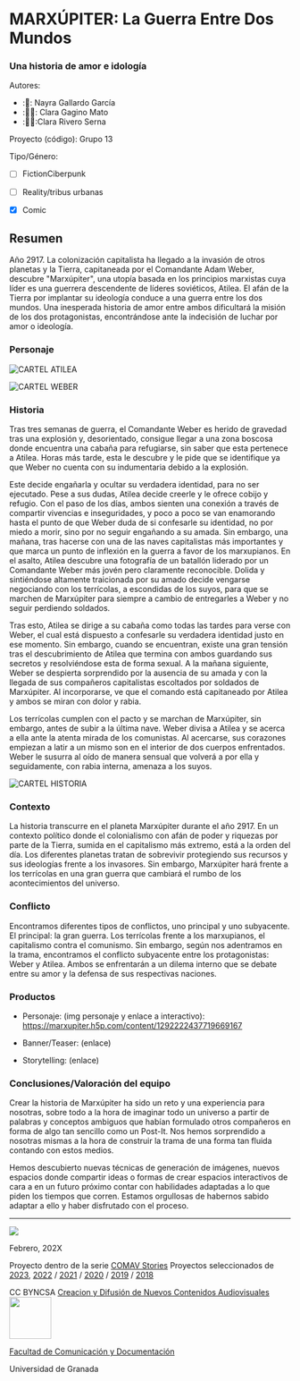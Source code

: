 
# MARXÚPITER: La Guerra Entre Dos Mundos
### Una historia de amor e idología


Autores:  
<!---
Incluir lista de personas del grupo 
Se puede añadir enlace a página personal de github o lo que se quiera...(optativo)
-->

- :🤠: Nayra Gallardo García
- :👩‍🦲: Clara Gagino Mato
- :🧙‍♀️:Clara Rivero Serna


Proyecto (código): Grupo 13

Tipo/Género:  
- [ ] FictionCiberpunk  
- [ ] Reality/tribus urbanas  
- [x] Comic



## Resumen
Año 2917.  La colonización capitalista ha llegado a la invasión de otros planetas y la Tierra, capitaneada por el Comandante Adam Weber, descubre "Marxúpiter", una utopía basada en los principios marxistas cuya líder es una guerrera descendente de líderes soviéticos, Atilea. El afán de la Tierra por implantar su ideología conduce a una guerra entre los dos mundos. Una inesperada historia de amor entre ambos dificultará la misión de los dos protagonistas, encontrándose ante la indecisión de luchar por amor o ideología.


### Personaje
![CARTEL ATILEA](https://github.com/itsnxyrx/my_storytelling/assets/163114067/2d44a2e4-a08d-481f-9c55-029c90e4be5c)

![CARTEL WEBER](https://github.com/itsnxyrx/my_storytelling/assets/163114067/22eec1b7-fbb4-4235-8316-8f219b4c20a8)


### Historia
Tras tres semanas de guerra, el Comandante Weber es herido de gravedad tras una explosión y, desorientado, consigue llegar a una zona boscosa donde encuentra una cabaña para refugiarse, sin saber que esta pertenece a Atilea. Horas más tarde, esta le descubre y le pide que se identifique ya que Weber no cuenta con su indumentaria debido a la explosión. 

Este decide engañarla y ocultar su verdadera identidad, para no ser ejecutado. Pese a sus dudas, Atilea decide creerle y le ofrece cobijo y refugio. Con el paso de los días, ambos sienten una conexión a través de compartir vivencias e inseguridades, y poco a poco se van enamorando hasta el punto de que Weber duda de si confesarle su identidad, no por miedo a morir, sino por no seguir engañando a su amada. Sin embargo, una mañana, tras hacerse con una de las naves capitalistas más importantes y que marca un punto de inflexión en la guerra a favor de los marxupianos. En el asalto, Atilea descubre una fotografía de un batallón liderado por un Comandante Weber más jovén pero claramente reconocible. Dolida y sintiéndose altamente traicionada por su amado decide vengarse negociando con los terrícolas, a escondidas de los suyos, para que se marchen de Marxúpiter para siempre a cambio de entregarles a Weber y no seguir perdiendo soldados. 

Tras esto, Atilea se dirige a su cabaña como todas las tardes para verse con Weber, el cual está dispuesto a confesarle su verdadera identidad justo en ese momento. Sin embargo, cuando se encuentran, existe una gran tensión tras el descubrimiento de Atilea que termina con ambos guardando sus secretos y resolviéndose esta de forma sexual. A la mañana siguiente, Weber se despierta sorprendido por la ausencia de su amada y con la llegada de sus compañeros capitalistas escoltados por soldados de Marxúpiter. Al incorporarse, ve que el comando está capitaneado por Atilea y ambos se miran con dolor y rabia.

Los terrícolas cumplen con el pacto y se marchan de Marxúpiter, sin embargo, antes de subir a la última nave. Weber divisa a Atilea y se acerca a ella ante la atenta mirada de los comunistas. Al acercarse, sus corazones empiezan a latir a un mismo son en el interior de dos cuerpos enfrentados. Weber le susurra al oído de manera sensual que volverá a por ella y seguidamente, con rabia interna, amenaza a los suyos. 

![CARTEL HISTORIA](https://github.com/itsnxyrx/my_storytelling/assets/163114067/0fd55565-e810-456d-a8c0-c6bd5d227783)


### Contexto
La historia transcurre en el planeta Marxúpiter durante el año 2917. En un contexto político donde el colonialismo con afán de poder y riquezas por parte de la Tierra, sumida en el capitalismo más extremo, está a la orden del día. Los diferentes planetas tratan de sobrevivir protegiendo sus recursos y sus ideologías frente a los invasores. Sin embargo, Marxúpiter hará frente a los terrícolas en una gran guerra que cambiará el rumbo de los acontecimientos del universo. 


### Conflicto 
Encontramos diferentes tipos de conflictos, uno principal y uno subyacente. El principal: la gran guerra. Los terrícolas frente a los marxupianos, el capitalismo contra el comunismo. Sin embargo, según nos adentramos en la trama, encontramos el conflicto subyacente entre los protagonistas: Weber y Atilea. Ambos se enfrentarán a un dilema interno que se debate entre su amor y la defensa de sus respectivas naciones. 

### Productos

- Personaje: (img personaje y enlace a interactivo): https://marxupiter.h5p.com/content/1292222437719669167 

- Banner/Teaser:  (enlace) 

- Storytelling: (enlace) 




### Conclusiones/Valoración del equipo
Crear la historia de Marxúpiter ha sido un reto y una experiencia para nosotras, sobre todo a la hora de imaginar todo un universo a partir de palabras y conceptos ambiguos que habían formulado otros compañeros en forma de algo tan sencillo como un Post-It. Nos hemos sorprendido a nosotras mismas a la hora de construir la trama de una forma tan fluida contando con estos medios.

Hemos descubierto nuevas técnicas de generación de imágenes, nuevos espacios donde compartir ideas o formas de crear espacios interactivos de cara a en un futuro próximo contar con habilidades adaptadas a lo que piden los tiempos que corren. Estamos orgullosas de habernos sabido adaptar a ello y haber disfrutado con el proceso. 


------
![](https://upload.wikimedia.org/wikipedia/commons/thumb/6/62/CC-BY-SA-Andere_Wikis_%28v%29.svg/200px-CC-BY-SA-Andere_Wikis_%28v%29.svg.png)




<!---
Lista completa de emojis de markDown - https://gist.github.com/rxaviers/7360908) 
-->



Febrero, 202X

Proyecto dentro de la serie [COMAV Stories](https://github.com/mgea/storytelling/blob/master/What_is_a_digital_storytelling.md) 
Proyectos seleccionados de [2023](https://github.com/mgea/storytelling/tree/master/2023), [2022](https://github.com/mgea/storytelling/blob/master/2022/readme.md) / [2021](https://github.com/mgea/storytelling/blob/master/2021/readme.md) / [2020](https://github.com/mgea/storytelling/blob/master/2020/readme.md)  / 
[2019](https://github.com/mgea/storytelling/blob/master/2019/readme.md) / [2018](https://github.com/mgea/storytelling/blob/master/2018/readme.md) 

CC BYNCSA  [Creacion y Difusión de Nuevos Contenidos Audiovisuales](http://utopolis.ugr.es/medialab)
<img src="https://mirrors.creativecommons.org/presskit/buttons/88x31/png/by-nc-sa.png"  width="75" > 

[Facultad de Comunicación y Documentación](http://fcd.ugr.es)

Universidad de Granada
